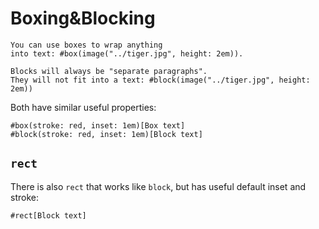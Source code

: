 # Boxing&Blocking

```typ
You can use boxes to wrap anything
into text: #box(image("../tiger.jpg", height: 2em)).

Blocks will always be "separate paragraphs".
They will not fit into a text: #block(image("../tiger.jpg", height: 2em))
```

Both have similar useful properties:

```typ
#box(stroke: red, inset: 1em)[Box text]
#block(stroke: red, inset: 1em)[Block text]
```

## `rect`

There is also `rect` that works like `block`, but has useful default inset and stroke:

```typ
#rect[Block text]
```